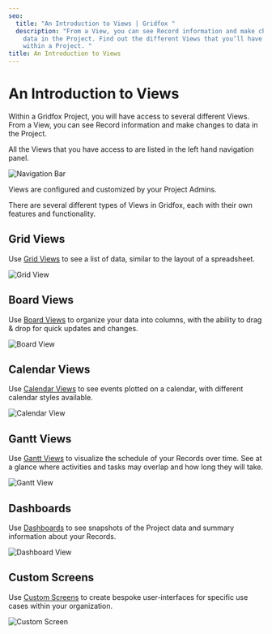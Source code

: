 ```yaml
---
seo:
  title: "An Introduction to Views | Gridfox "
  description: "From a View, you can see Record information and make changes to
    data in the Project. Find out the different Views that you’ll have access to
    within a Project. "
title: An Introduction to Views
---
```


# An Introduction to Views

Within a Gridfox Project, you will have access to several different Views. From a View, you can see Record information and make changes to data in the Project.

All the Views that you have access to are listed in the left hand navigation panel.

![Navigation Bar](/assets/images/navigation-bar-view-list_rs.jpg 'Navigation Bar')

Views are configured and customized by your Project Admins.

There are several different types of Views in Gridfox, each with their own features and functionality.

## Grid Views

Use [Grid Views](/gridfox-project/grid-views) to see a list of data, similar to the layout of a spreadsheet.

![Grid View](/assets/images/grid-view-basic_rs.png 'Grid View')

## Board Views

Use [Board Views](/gridfox-project/boards) to organize your data into columns, with the ability to drag & drop for quick updates and changes.

![Board View](/assets/images/board-view.png 'Board View')

## Calendar Views

Use [Calendar Views](/gridfox-project/calendars) to see events plotted on a calendar, with different calendar styles available.

![Calendar View](/assets/images/calendar-view_rs.png 'Calendar View')

## Gantt Views

Use [Gantt Views](/gridfox-project/gantt-screens) to visualize the schedule of your Records over time. See at a glance where activities and tasks may overlap and how long they will take.

![Gantt View](/assets/images/gantt-view_rs.png 'Gantt View')

## Dashboards

Use [Dashboards](/gridfox-project/dashboards) to see snapshots of the Project data and summary information about your Records.

![Dashboard View](/assets/images/dashboard-view_rs.png 'Dashboard View')

## Custom Screens

Use [Custom Screens](/gridfox-project/custom-screens) to create bespoke user-interfaces for specific use cases within your organization.

![Custom Screen](/assets/images/mha-case-study-screen.png 'Custom Screen')
